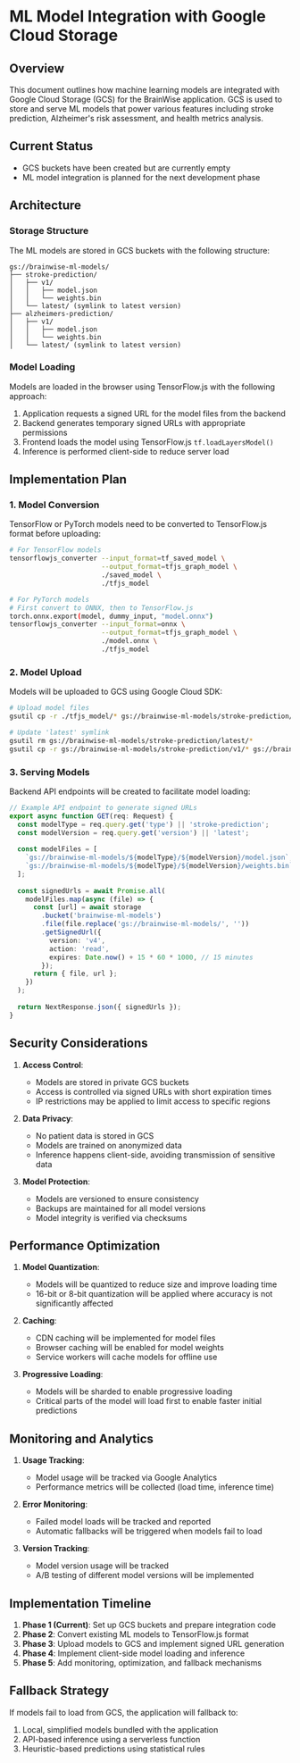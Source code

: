 # ML Model Integration with Google Cloud Storage

## Overview

This document outlines how machine learning models are integrated with Google Cloud Storage (GCS) for the BrainWise application. GCS is used to store and serve ML models that power various features including stroke prediction, Alzheimer's risk assessment, and health metrics analysis.

## Current Status

- GCS buckets have been created but are currently empty
- ML model integration is planned for the next development phase

## Architecture

### Storage Structure

The ML models are stored in GCS buckets with the following structure:

```
gs://brainwise-ml-models/
├── stroke-prediction/
│   ├── v1/
│   │   ├── model.json
│   │   └── weights.bin
│   └── latest/ (symlink to latest version)
├── alzheimers-prediction/
│   ├── v1/
│   │   ├── model.json
│   │   └── weights.bin
│   └── latest/ (symlink to latest version)
```

### Model Loading

Models are loaded in the browser using TensorFlow.js with the following approach:

1. Application requests a signed URL for the model files from the backend
2. Backend generates temporary signed URLs with appropriate permissions
3. Frontend loads the model using TensorFlow.js `tf.loadLayersModel()`
4. Inference is performed client-side to reduce server load

## Implementation Plan

### 1\. Model Conversion

TensorFlow or PyTorch models need to be converted to TensorFlow.js format before uploading:

```bash
# For TensorFlow models
tensorflowjs_converter --input_format=tf_saved_model \
                       --output_format=tfjs_graph_model \
                       ./saved_model \
                       ./tfjs_model

# For PyTorch models
# First convert to ONNX, then to TensorFlow.js
torch.onnx.export(model, dummy_input, "model.onnx")
tensorflowjs_converter --input_format=onnx \
                       --output_format=tfjs_graph_model \
                       ./model.onnx \
                       ./tfjs_model
```

### 2\. Model Upload

Models will be uploaded to GCS using Google Cloud SDK:

```bash
# Upload model files
gsutil cp -r ./tfjs_model/* gs://brainwise-ml-models/stroke-prediction/v1/

# Update 'latest' symlink
gsutil rm gs://brainwise-ml-models/stroke-prediction/latest/*
gsutil cp -r gs://brainwise-ml-models/stroke-prediction/v1/* gs://brainwise-ml-models/stroke-prediction/latest/
```

### 3\. Serving Models

Backend API endpoints will be created to facilitate model loading:

```typescript
// Example API endpoint to generate signed URLs
export async function GET(req: Request) {
  const modelType = req.query.get('type') || 'stroke-prediction';
  const modelVersion = req.query.get('version') || 'latest';
  
  const modelFiles = [
    `gs://brainwise-ml-models/${modelType}/${modelVersion}/model.json`,
    `gs://brainwise-ml-models/${modelType}/${modelVersion}/weights.bin`
  ];
  
  const signedUrls = await Promise.all(
    modelFiles.map(async (file) => {
      const [url] = await storage
        .bucket('brainwise-ml-models')
        .file(file.replace('gs://brainwise-ml-models/', ''))
        .getSignedUrl({
          version: 'v4',
          action: 'read',
          expires: Date.now() + 15 * 60 * 1000, // 15 minutes
        });
      return { file, url };
    })
  );
  
  return NextResponse.json({ signedUrls });
}
```

## Security Considerations

1. **Access Control**:

   - Models are stored in private GCS buckets
   - Access is controlled via signed URLs with short expiration times
   - IP restrictions may be applied to limit access to specific regions

2. **Data Privacy**:

   - No patient data is stored in GCS
   - Models are trained on anonymized data
   - Inference happens client-side, avoiding transmission of sensitive data

3. **Model Protection**:

   - Models are versioned to ensure consistency
   - Backups are maintained for all model versions
   - Model integrity is verified via checksums

## Performance Optimization

1. **Model Quantization**:

   - Models will be quantized to reduce size and improve loading time
   - 16-bit or 8-bit quantization will be applied where accuracy is not significantly affected

2. **Caching**:

   - CDN caching will be implemented for model files
   - Browser caching will be enabled for model weights
   - Service workers will cache models for offline use

3. **Progressive Loading**:

   - Models will be sharded to enable progressive loading
   - Critical parts of the model will load first to enable faster initial predictions

## Monitoring and Analytics

1. **Usage Tracking**:

   - Model usage will be tracked via Google Analytics
   - Performance metrics will be collected (load time, inference time)

2. **Error Monitoring**:

   - Failed model loads will be tracked and reported
   - Automatic fallbacks will be triggered when models fail to load

3. **Version Tracking**:

   - Model version usage will be tracked
   - A/B testing of different model versions will be implemented

## Implementation Timeline

1. **Phase 1 (Current)**: Set up GCS buckets and prepare integration code
2. **Phase 2**: Convert existing ML models to TensorFlow.js format
3. **Phase 3**: Upload models to GCS and implement signed URL generation
4. **Phase 4**: Implement client-side model loading and inference
5. **Phase 5**: Add monitoring, optimization, and fallback mechanisms

## Fallback Strategy

If models fail to load from GCS, the application will fallback to:

1. Local, simplified models bundled with the application
2. API-based inference using a serverless function
3. Heuristic-based predictions using statistical rules